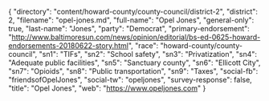 {
  "directory": "content/howard-county/county-council/district-2",
  "district": 2,
  "filename": "opel-jones.md",
  "full-name": "Opel Jones",
  "general-only": true,
  "last-name": "Jones",
  "party": "Democrat",
  "primary-endorsement": "http://www.baltimoresun.com/news/opinion/editorial/bs-ed-0625-howard-endorsements-20180622-story.html",
  "race": "howard-county/county-council",
  "sn1": "TIFs",
  "sn2": "School safety",
  "sn3": "Privatization",
  "sn4": "Adequate public facilities",
  "sn5": "Sanctuary county",
  "sn6": "Ellicott City",
  "sn7": "Opioids",
  "sn8": "Public transportation",
  "sn9": "Taxes",
  "social-fb": "friendsofOpelJones",
  "social-tw": "opeljones",
  "survey-response": false,
  "title": "Opel Jones",
  "web": "https://www.opeljones.com"
}
